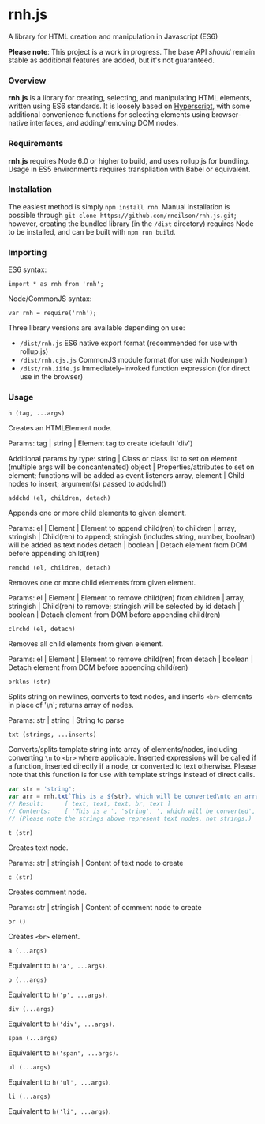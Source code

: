 # rnh.js
A library for HTML creation and manipulation in Javascript (ES6)

**Please note**:
This project is a work in progress. The base API *should* remain stable as additional features are added, but it's not guaranteed.

### Overview

**rnh.js** is a library for creating, selecting, and manipulating HTML elements, written using ES6 standards. It is loosely based on [Hyperscript](https://github.com/dominictarr/hyperscript), with some additional convenience functions for selecting elements using browser-native interfaces, and adding/removing DOM nodes.

### Requirements

**rnh.js** requires Node 6.0 or higher to build, and uses rollup.js for bundling. Usage in ES5 environments requires transpliation with Babel or equivalent.

### Installation

The easiest method is simply `npm install rnh`. Manual installation is possible through `git clone https://github.com/rneilson/rnh.js.git`; however, creating the bundled library (in the `/dist` directory) requires Node to be installed, and can be built with `npm run build`.

### Importing

ES6 syntax:
```
import * as rnh from 'rnh';
```

Node/CommonJS syntax:
```
var rnh = require('rnh');
```

Three library versions are available depending on use:
- `/dist/rnh.js` ES6 native export format (recommended for use with rollup.js)
- `/dist/rnh.cjs.js` CommonJS module format (for use with Node/npm)
- `/dist/rnh.iife.js` Immediately-invoked function expression (for direct use in the browser)

### Usage

`h (tag, ...args)`

Creates an HTMLElement node.

Params:
tag | string | Element tag to create (default 'div')

Additional params by type:
string | Class or class list to set on element (multiple args will be concantenated)
object | Properties/attributes to set on element; functions will be added as event listeners
array, element | Child nodes to insert; argument(s) passed to addchd()

`addchd (el, children, detach)`

Appends one or more child elements to given element.

Params:
el | Element | Element to append child(ren) to
children | array, stringish | Child(ren) to append; stringish (includes string, number, boolean) will be added as text nodes
detach | boolean | Detach element from DOM before appending child(ren)

`remchd (el, children, detach)`

Removes one or more child elements from given element.

Params:
el | Element | Element to remove child(ren) from
children | array, stringish | Child(ren) to remove; stringish will be selected by id
detach | boolean | Detach element from DOM before appending child(ren)

`clrchd (el, detach)`

Removes all child elements from given element.

Params:
el | Element | Element to remove child(ren) from
detach | boolean | Detach element from DOM before appending child(ren)

`brklns (str)`

Splits string on newlines, converts to text nodes, and inserts `<br>` elements in place of '\n'; returns array of nodes.

Params:
str | string | String to parse

`txt (strings, ...inserts)`

Converts/splits template string into array of elements/nodes, including converting `\n` to `<br>` where applicable. Inserted expressions will be called if a function, inserted directly if a node, or converted to text otherwise. Please note that this function is for use with template strings instead of direct calls.
```javascript
var str = 'string';
var arr = rnh.txt`This is a ${str}, which will be converted\nto an array of DOM nodes.`;
// Result:		[ text, text, text, br, text ]
// Contents:	[ 'This is a ', 'string', ', which will be converted', <br>, 'to an array of DOM nodes.' ]
// (Please note the strings above represent text nodes, not strings.)
```

`t (str)`

Creates text node.

Params:
str | stringish | Content of text node to create

`c (str)`

Creates comment node.

Params:
str | stringish | Content of comment node to create

`br ()`

Creates `<br>` element.

`a (...args)`

Equivalent to `h('a', ...args)`.

`p (...args)`

Equivalent to `h('p', ...args)`.

`div (...args)`

Equivalent to `h('div', ...args)`.

`span (...args)`

Equivalent to `h('span', ...args)`.

`ul (...args)`

Equivalent to `h('ul', ...args)`.

`li (...args)`

Equivalent to `h('li', ...args)`.

